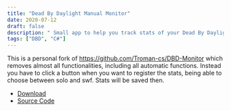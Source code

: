 ```yaml
---
title: "Dead By Daylight Manual Monitor"
date: 2020-07-12
draft: false
description: " Small app to help you track stats of your Dead By Daylight games"
tags: ["DBD", "C#"]
---
```

This is a personal fork of https://github.com/Troman-cs/DBD-Monitor which removes almost all functionalities, including all automatic functions. Instead you have to click a button when you want to register the stats, being able to choose between solo and swf. Stats will be saved then.

- [Download](https://github.com/LuisMayo/DBD-Monitor/releases/download/1.0/setup.exe)
- [Source Code](https://github.com/LuisMayo/DBD-Monitor)